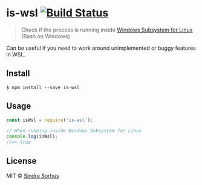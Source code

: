 # is-wsl [![Build Status](https://travis-ci.org/sindresorhus/is-wsl.svg?branch=master)](https://travis-ci.org/sindresorhus/is-wsl)> Check if the process is running inside [Windows Subsystem for Linux](https://msdn.microsoft.com/commandline/wsl/about) (Bash on Windows)Can be useful if you need to work around unimplemented or buggy features in WSL.## Install```$ npm install --save is-wsl```## Usage```jsconst isWsl = require('is-wsl');// When running inside Windows Subsystem for Linuxconsole.log(isWsl);//=> true```## LicenseMIT © [Sindre Sorhus](https://sindresorhus.com)